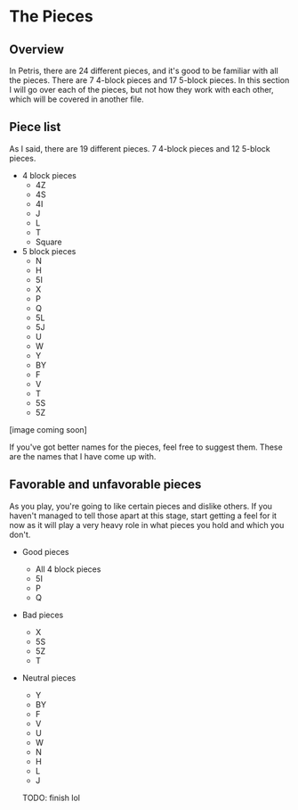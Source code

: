# The Pieces

## Overview

In Petris, there are 24 different pieces, and it's good to be familiar with all the pieces. There are 7 4-block pieces and 17 5-block pieces. In this section I will go over each of the pieces, but not how they work with each other, which will be covered in another file.

## Piece list

As I said, there are 19 different pieces. 7 4-block pieces and 12 5-block pieces.

* 4 block pieces
  * 4Z
  * 4S
  * 4I
  * J
  * L
  * T
  * Square
* 5 block pieces
  * N
  * H
  * 5I
  * X
  * P
  * Q
  * 5L
  * 5J
  * U
  * W
  * Y
  * BY
  * F
  * V
  * T
  * 5S
  * 5Z
  
[image coming soon]
  
If you've got better names for the pieces, feel free to suggest them. These are the names that I have come up with.

## Favorable and unfavorable pieces

As you play, you're going to like certain pieces and dislike others. If you haven't managed to tell those apart at this stage, start getting a feel for it now as it will play a very heavy role in what pieces you hold and which you don't.

* Good pieces
  * All 4 block pieces
  * 5I
  * P
  * Q
* Bad pieces
  * X
  * 5S
  * 5Z
  * T
* Neutral pieces
  * Y
  * BY
  * F
  * V
  * U
  * W
  * N
  * H
  * L
  * J
  
  TODO: finish lol
